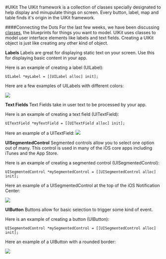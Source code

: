 #UIKit
The UIKit framework is a collection of classes specially designated to help display and minupulate things on screen. Every button, label, map and table finds it's origin in the UIKit framework.

####Connecting the Dots
For the last few weeks, we have been discussing [classes](https://github.com/UH-300-021/Welcome-to-Wizardry), the blueprints for things you want to model. UIKit uses classes to model user interface elements like labels and text fields. Creating a UIKit object is just like creating any other kind of object. 


**Labels**
Labels are great for displaying static text on your screen. Use this for displaying basic content in your app.

Here is an example of creating a label (UILabel):

```objc
UILabel *myLabel = [[UILabel alloc] init];
```

Here are a few examples of UILabels with different colors:

![](https://camo.githubusercontent.com/9876ae15dbcf113a9bac001c140390d6aeb91079/68747470733a2f2f7261772e6769746875622e636f6d2f636c6161736c616e67652f694f5337436f6c6f72732f6d61737465722f73637265656e73686f742e706e67)

**Text Fields**
Text Fields take in user text to be processed by your app.

Here is an example of creating a text field (UITextField):

```objc
UITextField *myTextField = [[UITextField alloc] init];
```
Here an example of a UITextField:
![](http://kintek.com.au/assets/UILabel_TextView_iOS7.jpg)


**UISegmentedControl**
Segmented controls allow you to select one option out of many. This control is used in many of the iOS core apps including iTunes and the App Store.

Here is an example of creating a segmented control (UISegmentedControl):

```objc
UISegmentedControl *mySegmentedControl = [[UISegmentedControl alloc] init];
```
Here an example of a UISegmentedControl at the top of the iOS Notification Center:

![](http://i.stack.imgur.com/pWgzT.png)

**UIButton**
Buttons allow for basic selection to trigger some kind of event.

Here is an example of creating a button (UIButton):

```objc
UISegmentedControl *mySegmentedControl = [[UISegmentedControl alloc] init];
```
Here an example of a UIButton with a rounded border:

![](http://i.stack.imgur.com/Bb3BX.png)
